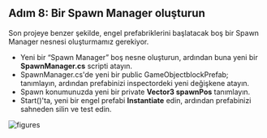 ## Adım 8: Bir Spawn Manager oluşturun

Son projeye benzer şekilde, engel prefabriklerini başlatacak boş bir Spawn Manager nesnesi oluşturmamız gerekiyor.

- Yeni bir “Spawn Manager” boş nesne oluşturun, ardından buna yeni bir **SpawnManager.cs** scripti atayın.
- SpawnManager.cs'de yeni bir public GameObjectblockPrefab; tanımlayın, ardından prefabinizi inspectordeki yeni değişkene atayın.
- Spawn konumunuzda yeni bir private **Vector3 spawnPos** tanımlayın.
- Start()'ta, yeni bir engel prefabi **Instantiate** edin, ardından prefabinizi sahneden silin ve test edin.

![figures]()
